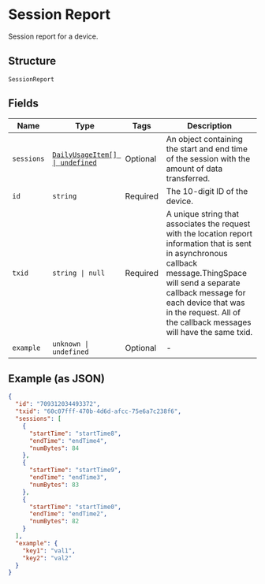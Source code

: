 
# Session Report

Session report for a device.

## Structure

`SessionReport`

## Fields

| Name | Type | Tags | Description |
|  --- | --- | --- | --- |
| `sessions` | [`DailyUsageItem[] \| undefined`](../../doc/models/daily-usage-item.md) | Optional | An object containing the start and end time of the session with the amount of data transferred. |
| `id` | `string` | Required | The 10-digit ID of the device. |
| `txid` | `string \| null` | Required | A unique string that associates the request with the location report information that is sent in asynchronous callback message.ThingSpace will send a separate callback message for each device that was in the request. All of the callback messages will have the same txid. |
| `example` | `unknown \| undefined` | Optional | - |

## Example (as JSON)

```json
{
  "id": "709312034493372",
  "txid": "60c07fff-470b-4d6d-afcc-75e6a7c238f6",
  "sessions": [
    {
      "startTime": "startTime8",
      "endTime": "endTime4",
      "numBytes": 84
    },
    {
      "startTime": "startTime9",
      "endTime": "endTime3",
      "numBytes": 83
    },
    {
      "startTime": "startTime0",
      "endTime": "endTime2",
      "numBytes": 82
    }
  ],
  "example": {
    "key1": "val1",
    "key2": "val2"
  }
}
```

